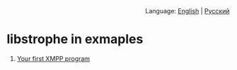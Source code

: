 <div style="text-align: right">Language: <a href="/en/">English</a> | <a href="/ru/">Русский</a></div>

# libstrophe in exmaples

1. [Your first XMPP program](/en/libstrophe-first-xmpp-program)
